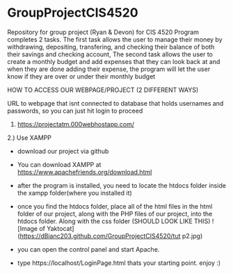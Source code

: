 # GroupProjectCIS4520
Repository for group project (Ryan &amp; Devon) for CIS 4520
Program completes 2 tasks.
The first task allows the user to manage their money by withdrawing, depositing, transfering, and checking their balance of both their savings and checking account,
The second task allows the user to create a monthly budget and add expenses that they can look back at and when they are done adding their expense, the program will let the user know if they are over or under their monthly budget


HOW TO ACCESS OUR WEBPAGE/PROJECT (2 DIFFERENT WAYS) 


URL to webpage that isnt connected to database that holds usernames and passwords, so you can just hit login to proceed 
1) https://projectatm.000webhostapp.com/

2.) Use XAMPP
- download our project via github 
- You can download XAMPP at https://www.apachefriends.org/download.html
- after the program is installed, you need to locate the htdocs folder inside the xampp folder(where you installed it) 
- once you find the htdocs folder, place all of the html files in the html folder of our project, along with the PHP files of our project, into the htdocs folder. Along with the css folder (SHOULD LOOK LIKE THIS)
![Image of Yaktocat](https://dBianc203.github.com/GroupProjectCIS4520/tut p2.jpg)

- you can open the control panel and start Apache.
- type https://localhost/LoginPage.html
thats your starting point. enjoy :)
